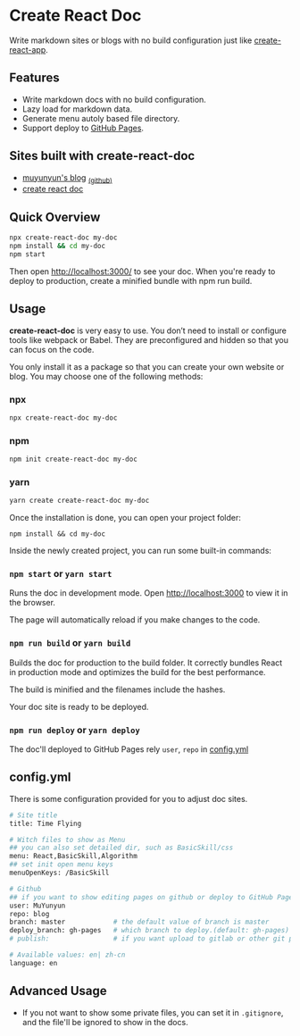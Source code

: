 # Create React Doc

Write markdown sites or blogs with no build configuration just like [create-react-app](https://github.com/facebook/create-react-app).

## Features

* Write markdown docs with no build configuration.
* Lazy load for markdown data.
* Generate menu autoly based file directory.
* Support deploy to [GitHub Pages](https://pages.github.com/).

## Sites built with create-react-doc

* [muyunyun's blog](http://muyunyun.cn/blog) <sub>[(github)](https://github.com/MuYunyun/blog)
* [create react doc](http://muyunyun.cn/create-react-doc)

## Quick Overview

```bash
npx create-react-doc my-doc
npm install && cd my-doc
npm start
```

Then open [http://localhost:3000/]() to see your doc.
When you're ready to deploy to production, create a minified bundle with npm run build.

## Usage

**create-react-doc** is very easy to use. You don’t need to install or configure tools like webpack or Babel. They are preconfigured and hidden so that you can focus on the code.

You only install it as a package so that you can create your own website or blog. You may
 choose one of the following methods:

### npx

```bash
npx create-react-doc my-doc
```

### npm

```bash
npm init create-react-doc my-doc
```

### yarn

```bash
yarn create create-react-doc my-doc
```

Once the installation is done, you can open your project folder:

```
npm install && cd my-doc
```

Inside the newly created project, you can run some built-in commands:

### `npm start` or `yarn start`

Runs the doc in development mode.
Open [http://localhost:3000]() to view it in the browser.

The page will automatically reload if you make changes to the code.

### `npm run build` or `yarn build`

Builds the doc for production to the build folder.
It correctly bundles React in production mode and optimizes the build for the best performance.

The build is minified and the filenames include the hashes.

Your doc site is ready to be deployed.

### `npm run deploy` or `yarn deploy`

The doc'll deployed to GitHub Pages rely `user`, `repo` in [config.yml](https://github.com/MuYunyun/create-react-doc#configyml)

## config.yml

There is some configuration provided for you to adjust doc sites.

```bash
# Site title
title: Time Flying

# Witch files to show as Menu
## you can also set detailed dir, such as BasicSkill/css
menu: React,BasicSkill,Algorithm
## set init open menu keys
menuOpenKeys: /BasicSkill

# Github
## if you want to show editing pages on github or deploy to GitHub Pages, you should config these arguments.
user: MuYunyun
repo: blog
branch: master            # the default value of branch is master
deploy_branch: gh-pages   # which branch to deploy.(default: gh-pages)
# publish:                # if you want upload to gitlab or other git platform, you can set full git url in it

# Available values: en| zh-cn
language: en
```

## Advanced Usage

* If you not want to show some private files, you can set it in `.gitignore`, and the file'll be ignored to show in the docs.